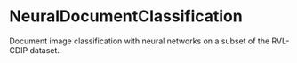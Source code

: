 # NeuralDocumentClassification
Document image classification with neural networks on a subset of the RVL-CDIP dataset.
